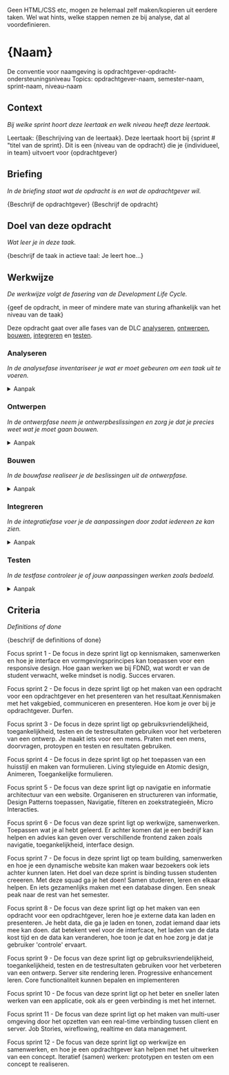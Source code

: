 Geen HTML/CSS etc, mogen ze helemaal zelf maken/kopieren uit eerdere taken.
Wel wat hints, welke stappen nemen ze bij analyse, dat al voordefinieren.


# {Naam}

De conventie voor naamgeving is opdrachtgever-opdracht-ondersteuningsniveau
Topics: opdrachtgever-naam, semester-naam, sprint-naam, niveau-naam

## Context
*Bij welke sprint hoort deze leertaak en welk niveau heeft deze leertaak.*

Leertaak: {Beschrijving van de leertaak}. Deze leertaak hoort bij {sprint # "titel van de sprint}. Dit is een {niveau van de opdracht} die je {individueel, in team} uitvoert voor {opdrachtgever}

## Briefing
*In de briefing staat wat de opdracht is en wat de opdrachtgever wil.*

{Beschrijf de opdrachtgever}
{Beschrijf de opdracht}

## Doel van deze opdracht
*Wat leer je in deze taak.*

{beschrijf de taak in actieve taal: Je leert hoe...}

## Werkwijze
*De werkwijze volgt de fasering van de Development Life Cycle.*

{geef de opdracht, in meer of mindere mate van sturing afhankelijk van het niveau van de taak}

Deze opdracht gaat over alle fases van de DLC [analyseren](#analyseren), [ontwerpen](#ontwerpen), [bouwen](#bouwen), [integreren](#integreren) en [testen](#testen).

### Analyseren
*In de analysefase inventariseer je wat er moet gebeuren om een taak uit te voeren.*

<details>
<summary>Aanpak</summary>

1. {geef de stappen}
2. {die in deze fase}
3. {doorlopen worden}

#### Materiaal

- [Resource](https://example.com)
- [Resource](https://example.com)
- [Resource](https://example.com)

</details>

### Ontwerpen
*In de ontwerpfase neem je ontwerpbeslissingen en zorg je dat je precies weet wat je moet gaan bouwen.*

<details>
<summary>Aanpak</summary>

1. {geef de stappen}
2. {die in deze fase}
3. {doorlopen worden}

#### Materiaal

- [Resource](https://example.com)
- [Resource](https://example.com)
- [Resource](https://example.com)

</details>

### Bouwen
*In de bouwfase realiseer je de beslissingen uit de ontwerpfase.*

<details>
<summary>Aanpak</summary>

1. {geef de stappen}
2. {die in deze fase}
3. {doorlopen worden}

#### Materiaal

- [Resource](https://example.com)
- [Resource](https://example.com)
- [Resource](https://example.com)

</details>

### Integreren
*In de integratiefase voer je de aanpassingen door zodat iedereen ze kan zien.*

<details>
<summary>Aanpak</summary>

1. {geef de stappen}
2. {die in deze fase}
3. {doorlopen worden}

#### Materiaal

- [Resource](https://example.com)
- [Resource](https://example.com)
- [Resource](https://example.com)

</details>

### Testen
*In de testfase controleer je of jouw aanpassingen werken zoals bedoeld.*

<details>
<summary>Aanpak</summary>

1. {geef de stappen}
2. {die in deze fase}
3. {doorlopen worden}

#### Materiaal

- [Resource](https://example.com)
- [Resource](https://example.com)
- [Resource](https://example.com)

</details>

## Criteria
*Definitions of done*

{beschrijf de definitions of done}

Focus sprint 1 - De focus in deze sprint ligt op kennismaken, samenwerken en hoe je interface en vormgevingsprincipes kan toepassen voor een responsive design. Hoe gaan werken we bij FDND, wat wordt er van de student verwacht, welke mindset is nodig. Succes ervaren.

Focus sprint 2 - De focus in deze sprint ligt op het maken van een opdracht voor een opdrachtgever en het presenteren van het resultaat.Kennismaken met het vakgebied, communiceren en presenteren. Hoe kom je over bij je opdrachtgever. Durfen.

Focus sprint 3 - De focus in deze sprint ligt op gebruiksvriendelijkheid, toegankelijkheid, testen en de testresultaten gebruiken voor het verbeteren van een ontwerp. Je maakt iets voor een mens. Praten met een mens, doorvragen, protoypen en testen en resultaten gebruiken.

Focus sprint 4 - De focus in deze sprint ligt op het toepassen van een huisstijl en maken van formulieren. Living styleguide en Atomic design, Animeren, Toegankelijke formulieren.

Focus sprint 5 - De focus van deze sprint ligt op navigatie en informatie architectuur van een website. Organiseren en structureren van informatie, Design Patterns toepassen, Navigatie, filteren en zoekstrategieën, Micro Interacties.

Focus sprint 6 - De focus van deze sprint ligt op werkwijze, samenwerken. Toepassen wat je al hebt geleerd. Er achter komen dat je een bedrijf kan helpen en advies kan geven over verschillende frontend zaken zoals navigatie, toegankelijkheid, interface design.

Focus sprint 7 - De focus in deze sprint ligt op team building, samenwerken en hoe je een dynamische website kan maken waar bezoekers ook iets achter kunnen laten.	Het doel van deze sprint is binding tussen studenten creeeren. Met deze squad ga je het doen! Samen studeren, leren en elkaar helpen. En iets gezamenlijks maken met een database dingen. Een sneak peak naar de rest van het semester.

Focus sprint 8 - De focus van deze sprint ligt op het maken van een opdracht voor een opdrachtgever, leren hoe je externe data kan laden en presenteren. Je hebt data, die ga je laden en tonen, zodat iemand daar iets mee kan doen.
dat betekent veel voor de interfcace, het laden van de data kost tijd en de data kan veranderen, hoe toon je dat en hoe zorg je dat je gebruiker 'controle' ervaart.

Focus sprint 9 - De focus van deze sprint ligt op gebruiksvriendelijkheid, toegankelijkheid, testen en de testresultaten gebruiken voor het verbeteren van een ontwerp. Server site rendering leren. Progressive enhancement leren. Core functionaliteit kunnen bepalen en implementeren				

Focus sprint 10 - De focus van deze sprint ligt op het beter en sneller laten werken van een applicatie, ook als er geen verbinding is met het internet.

Focus sprint 11 - De focus van deze sprint ligt op het maken van multi-user omgeving door het opzetten van een real-time verbinding tussen client en server. Job Stories, wireflowing, realtime en data management.

Focus sprint 12 - De focus van deze sprint ligt op werkwijze en samenwerken, en hoe je een opdrachtgever kan helpen met het uitwerken van een concept. Iteratief (samen) werken: prototypen en testen om een concept te realiseren.


